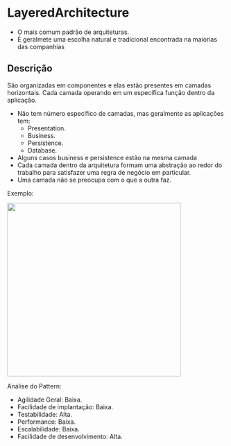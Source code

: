 # LayeredArchitecture
- O mais comum padrão de arquiteturas.
- É geralmete uma escolha natural e tradicional encontrada na maiorias das companhias

## Descrição

São organizadas em componentes e elas estão presentes em camadas horizontais. Cada camada operando em um específica função dentro da aplicação.
- Não tem número específico de camadas, mas geralmente as aplicações tem:
	- Presentation.
	- Business.
	- Persistence.
	- Database.
- Alguns casos business e persistence estão na mesma camada
- Cada camada dentro da arquitetura formam uma abstração ao redor do trabalho para satisfazer uma regra de negócio em particular.
- Uma camada não se preocupa com o que a outra faz.

Exemplo:

<img align="center" height="400" width="400" src="https://www.oreilly.com/api/v2/epubs/9781491971437/files/assets/sapr_0104.png">

Análise do Pattern:
- Agilidade Geral: Baixa.
- Facilidade de implantação: Baixa.
- Testabilidade: Alta.
- Performance: Baixa.
- Escalabilidade: Baixa.
- Facilidade de desenvolvimento: Alta.
